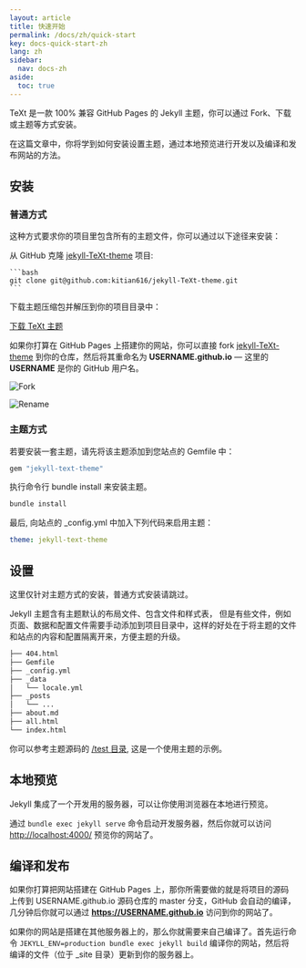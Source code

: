 ```yaml
---
layout: article
title: 快速开始
permalink: /docs/zh/quick-start
key: docs-quick-start-zh
lang: zh
sidebar:
  nav: docs-zh
aside:
  toc: true
---
```


TeXt 是一款 100% 兼容 GitHub Pages 的 Jekyll 主题，你可以通过 Fork、下载或主题等方式安装。

在这篇文章中，你将学到如何安装设置主题，通过本地预览进行开发以及编译和发布网站的方法。

<!--more-->

## 安装

### 普通方式

这种方式要求你的项目里包含所有的主题文件，你可以通过以下途径来安装：

从 GitHub 克隆 [jekyll-TeXt-theme](https://github.com/kitian616/jekyll-TeXt-theme) 项目:

    ```bash
    git clone git@github.com:kitian616/jekyll-TeXt-theme.git
    ```

下载主题压缩包并解压到你的项目目录中：

<a class="button button--success button--rounded button--lg" href="https://github.com/kitian616/jekyll-TeXt-theme/archive/master.zip"><i class="fas fa-download"></i> 下载 TeXt 主题</a>

如果你打算在 GitHub Pages 上搭建你的网站，你可以直接 fork [jekyll-TeXt-theme](https://github.com/kitian616/jekyll-TeXt-theme) 到你的仓库，然后将其重命名为 **USERNAME.github.io** — 这里的 **USERNAME** 是你的 GitHub 用户名。

![Fork](https://raw.githubusercontent.com/kitian616/jekyll-TeXt-theme/master/docs/assets/images/github-fork.png)

![Rename](https://raw.githubusercontent.com/kitian616/jekyll-TeXt-theme/master/docs/assets/images/github-rename-repo.png)

### 主题方式

若要安装一套主题，请先将该主题添加到您站点的 Gemfile 中：

```ruby
gem "jekyll-text-theme"
```

执行命令行 bundle install 来安装主题。

```bash
bundle install
```

最后, 向站点的 _config.yml 中加入下列代码来启用主题：

```yaml
theme: jekyll-text-theme
```

## 设置

这里仅针对主题方式的安装，普通方式安装请跳过。

Jekyll 主题含有主题默认的布局文件、包含文件和样式表， 但是有些文件，例如页面、数据和配置文件需要手动添加到项目目录中，这样的好处在于将主题的文件和站点的内容和配置隔离开来，方便主题的升级。

```bash
├── 404.html
├── Gemfile
├── _config.yml
├── _data
│   └── locale.yml
├── _posts
│   └── ...
├── about.md
├── all.html
└── index.html
```

你可以参考主题源码的 [/test 目录](https://github.com/kitian616/jekyll-TeXt-theme/tree/master/test), 这是一个使用主题的示例。

## 本地预览

Jekyll 集成了一个开发用的服务器，可以让你使用浏览器在本地进行预览。

通过 `bundle exec jekyll serve` 命令启动开发服务器，然后你就可以访问 [http://localhost:4000/](http://localhost:4000/) 预览你的网站了。

## 编译和发布

如果你打算把网站搭建在 GitHub Pages 上，那你所需要做的就是将项目的源码上传到 USERNAME.github.io 源码仓库的 master 分支，GitHub 会自动的编译，几分钟后你就可以通过 **https://USERNAME.github.io** 访问到你的网站了。

如果你的网站是搭建在其他服务器上的，那么你就需要来自己编译了。首先运行命令 `JEKYLL_ENV=production bundle exec jekyll build` 编译你的网站，然后将编译的文件（位于 _site 目录）更新到你的服务器上。